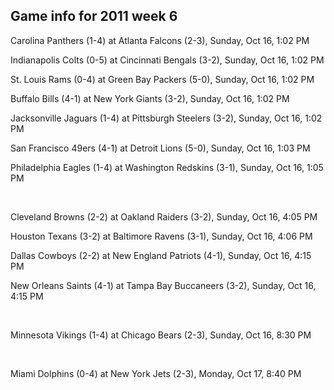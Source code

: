 ## Game info for 2011 week 6
Carolina Panthers (1-4) at Atlanta Falcons (2-3), Sunday, Oct 16, 1:02 PM

Indianapolis Colts (0-5) at Cincinnati Bengals (3-2), Sunday, Oct 16, 1:02 PM

St. Louis Rams (0-4) at Green Bay Packers (5-0), Sunday, Oct 16, 1:02 PM

Buffalo Bills (4-1) at New York Giants (3-2), Sunday, Oct 16, 1:02 PM

Jacksonville Jaguars (1-4) at Pittsburgh Steelers (3-2), Sunday, Oct 16, 1:02 PM

San Francisco 49ers (4-1) at Detroit Lions (5-0), Sunday, Oct 16, 1:03 PM

Philadelphia Eagles (1-4) at Washington Redskins (3-1), Sunday, Oct 16, 1:05 PM


<br/>

Cleveland Browns (2-2) at Oakland Raiders (3-2), Sunday, Oct 16, 4:05 PM

Houston Texans (3-2) at Baltimore Ravens (3-1), Sunday, Oct 16, 4:06 PM

Dallas Cowboys (2-2) at New England Patriots (4-1), Sunday, Oct 16, 4:15 PM

New Orleans Saints (4-1) at Tampa Bay Buccaneers (3-2), Sunday, Oct 16, 4:15 PM


<br/>

Minnesota Vikings (1-4) at Chicago Bears (2-3), Sunday, Oct 16, 8:30 PM


<br/>

Miami Dolphins (0-4) at New York Jets (2-3), Monday, Oct 17, 8:40 PM


